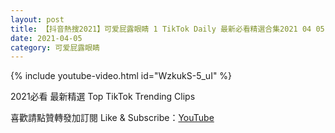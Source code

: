 ```yaml
---
layout: post
title: 【抖音熱搜2021】可爱屁露眼睛 1 TikTok Daily 最新必看精選合集2021 04 05
date: 2021-04-05
category: 可爱屁露眼睛
---
```


{% include youtube-video.html id="WzkukS-5_uI" %}

2021必看 最新精選 Top TikTok Trending Clips

喜歡請點贊轉發加訂閱 Like & Subscribe：[YouTube](https://www.youtube.com/channel/UCAoR7VcanIPd04uEq_GIylA/videos)

